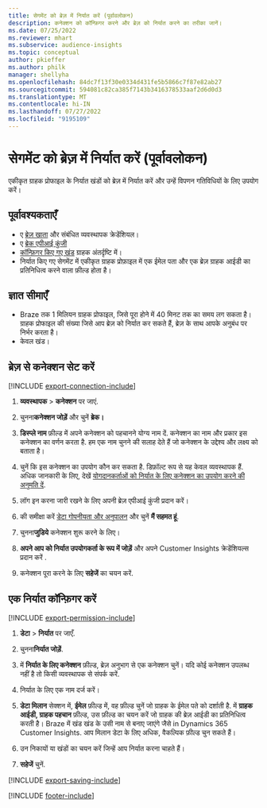 ```yaml
---
title: सेगमेंट को ब्रेज़ में निर्यात करें (पूर्वावलोकन)
description: कनेक्शन को कॉन्फ़िगर करने और ब्रेज़ को निर्यात करने का तरीका जानें।
ms.date: 07/25/2022
ms.reviewer: mhart
ms.subservice: audience-insights
ms.topic: conceptual
author: pkieffer
ms.author: philk
manager: shellyha
ms.openlocfilehash: 84dc7f13f30e0334d431fe5b5866c7f87e82ab27
ms.sourcegitcommit: 594081c82ca385f7143b3416378533aaf2d6d0d3
ms.translationtype: MT
ms.contentlocale: hi-IN
ms.lasthandoff: 07/27/2022
ms.locfileid: "9195109"
---
```

# <a name="export-segments-to-braze-preview"></a>सेगमेंट को ब्रेज़ में निर्यात करें (पूर्वावलोकन)

एकीकृत ग्राहक प्रोफाइल के निर्यात खंडों को ब्रेज़ में निर्यात करें और उन्हें विपणन गतिविधियों के लिए उपयोग करें।

## <a name="prerequisites"></a>पूर्वावश्यकताएँ

- ए [ब्रेज़ खाता](https://www.braze.com/) और संबंधित व्यवस्थापक क्रेडेंशियल।
- ए [ब्रेक एपीआई कुंजी](https://www.braze.com/docs/api/basics/)
- [कॉन्फ़िगर किए गए खंड](segments.md) ग्राहक अंतर्दृष्टि में।
- निर्यात किए गए सेगमेंट में एकीकृत ग्राहक प्रोफ़ाइल में एक ईमेल पता और एक ब्रेज़ ग्राहक आईडी का प्रतिनिधित्व करने वाला फ़ील्ड होता है।

## <a name="known-limitations"></a>ज्ञात सीमाएँ

- Braze तक 1 मिलियन ग्राहक प्रोफाइल, जिसे पूरा होने में 40 मिनट तक का समय लग सकता है। ग्राहक प्रोफाइल की संख्या जिसे आप ब्रेज़ को निर्यात कर सकते हैं, ब्रेज़ के साथ आपके अनुबंध पर निर्भर करता है।
- केवल खंड।

## <a name="set-up-connection-to-braze"></a>ब्रेज़ से कनेक्शन सेट करें

[!INCLUDE [export-connection-include](includes/export-connection-admn.md)]

1. **व्यवस्थापक** > **कनेक्शन** पर जाएं.

1. चुनना**कनेक्शन जोड़ें** और चुनें **ब्रेक।**

1. **डिस्प्ले नाम** फ़ील्ड में अपने कनेक्शन को पहचानने योग्य नाम दें. कनेक्शन का नाम और प्रकार इस कनेक्शन का वर्णन करता है. हम एक नाम चुनने की सलाह देते हैं जो कनेक्शन के उद्देश्य और लक्ष्य को बताता है।

1. चुनें कि इस कनेक्शन का उपयोग कौन कर सकता है. डिफ़ॉल्ट रूप से यह केवल व्यवस्थापक हैं. अधिक जानकारी के लिए, देखें [योगदानकर्ताओं को निर्यात के लिए कनेक्शन का उपयोग करने की अनुमति दें](connections.md#allow-contributors-to-use-a-connection-for-exports).

1. लॉग इन करना जारी रखने के लिए अपनी ब्रेज़ एपीआई कुंजी प्रदान करें।

1. की समीक्षा करें [डेटा गोपनीयता और अनुपालन](connections.md#data-privacy-and-compliance) और चुनें **मैं सहमत हूं**.

1. चुनना**जुडिये** कनेक्शन शुरू करने के लिए।

1. **अपने आप को निर्यात उपयोगकर्ता के रूप में जोड़ें** और अपने Customer Insights क्रेडेंशियल्स प्रदान करें .

1. कनेक्शन पूरा करने के लिए **सहेजें** का चयन करें.

## <a name="configure-an-export"></a>एक निर्यात कॉन्फ़िगर करें

[!INCLUDE [export-permission-include](includes/export-permission.md)]

1. **डेटा** > **निर्यात** पर जाएँ.

1. चुनना**निर्यात जोड़ें**.

1. में **निर्यात के लिए कनेक्शन** फ़ील्ड, ब्रेज़ अनुभाग से एक कनेक्शन चुनें। यदि कोई कनेक्शन उपलब्ध नहीं है तो किसी व्यवस्थापक से संपर्क करें.

1. निर्यात के लिए एक नाम दर्ज करें।

1. **डेटा मिलान** सेक्शन में, **ईमेल** फ़ील्ड में, वह फ़ील्ड चुनें जो ग्राहक के ईमेल पते को दर्शाती है. में **ग्राहक आईडी, ग्राहक पहचान** फ़ील्ड, उस फ़ील्ड का चयन करें जो ग्राहक की ब्रेज़ आईडी का प्रतिनिधित्व करती है। Braze में खंड खंड के उसी नाम से बनाए जाएंगे जैसे in Dynamics 365 Customer Insights. आप मिलान डेटा के लिए अधिक, वैकल्पिक फ़ील्ड चुन सकते हैं।

1. उन निकायों या खंडों का चयन करें जिन्हें आप निर्यात करना चाहते हैं।

1. **सहेजें** चुनें.

[!INCLUDE [export-saving-include](includes/export-saving.md)]

[!INCLUDE [footer-include](includes/footer-banner.md)]
